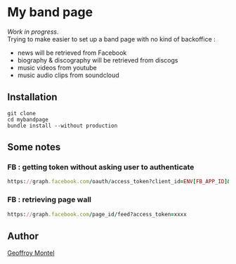 # My band page

*Work in progress*.  
Trying to make easier to set up a band page with no kind of backoffice :  
- news will be retrieved from Facebook  
- biography & discography will be retrieved from discogs  
- music videos from youtube  
- music audio clips from soundcloud 

## Installation

```
git clone
cd mybandpage
bundle install --without production
```

## Some notes

### FB : getting token without asking user to authenticate

```ruby
https://graph.facebook.com/oauth/access_token?client_id=ENV[FB_APP_ID]&client_secret=ENV[FB_APP_SECRET]&grant_type=client_credentials
```

### FB : retrieving page wall

```ruby
https://graph.facebook.com/page_id/feed?access_token=xxxx
```

## Author
[Geoffroy Montel](https://github.com/geoffroymontel)


